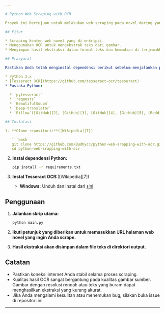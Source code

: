 ```yaml
---

# Python Web Scraping with OCR

Proyek ini bertujuan untuk melakukan web scraping pada novel daring yang kontennya di enkripsi dalam format gambar. Dengan memanfaatkan teknik Optical Character Recognition (OCR), proyek ini mengonversi teks dalam gambar menjadi teks digital yang dapat diproses lebih lanjut.

## Fitur

* Scraping konten web novel yang di enkripsi.
* Menggunakan OCR untuk mengekstrak teks dari gambar.
* Menyimpan hasil ekstraksi dalam format teks dan kemudian di terjemahkan dengan deep-translator

## Prasyarat

Pastikan Anda telah menginstal dependensi berikut sebelum menjalankan proyek ini:

* Python 3.x
* [Tesseract OCR](https://github.com/tesseract-ocr/tesseract)
* Pustaka Python:

  * `pytesseract`
  * `requests`
  * `BeautifulSoup4`
  * `Deep-translator`
  * `Pillow`([GitHub][2], [GitHub][3], [GitHub][4], [GitHub][5], [Reddit][6])

## Instalasi

1. **Clone repositori:**([Wikipedia][7])

   ```bash
   git clone https://github.com/Budhycc/python-web-srapping-with-ocr.git
   cd python-web-srapping-with-ocr
   ```



2. **Instal dependensi Python:**

   ```bash
   pip install -r requirements.txt
   ```



3. **Instal Tesseract OCR:**([Wikipedia][7])

   * **Windows:** Unduh dan instal dari [sini](https://github.com/tesseract-ocr/tesseract/wiki)


## Penggunaan

1. **Jalankan skrip utama:**

   ```bash
   python main.py
   ```



2. **Ikuti petunjuk yang diberikan untuk memasukkan URL halaman web novel yang ingin Anda scrape.**

3. **Hasil ekstraksi akan disimpan dalam file teks di direktori output.**

## Catatan

* Pastikan koneksi internet Anda stabil selama proses scraping.
* Kualitas hasil OCR sangat bergantung pada kualitas gambar sumber. Gambar dengan resolusi rendah atau teks yang buram dapat menghasilkan ekstraksi yang kurang akurat.
* Jika Anda mengalami kesulitan atau menemukan bug, silakan buka issue di repositori ini.

---
```

